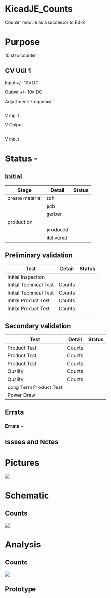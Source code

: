 # KicadJE_Counts
Counter module as a successor to EU-3

# Purpose
10 step counter

## CV Util 1
Input +/- 10V DC

Output +/- 10V DC

Adjustment:
Frequency

## 
V input

V Output

## 
V input


# Status - 
## Initial 
| Stage  | Detail | Status |
| ------------- | ------------- | ------------- |
| create material  | sch |  |
| | pcb |  |
| | gerber |  |
| production  |   |  |
|  | produced |  |
|  | delivered |  |
## Preliminary validation
| Test  | Detail | Status |
| ------------- | ------------- | ------------- |
| Initial Inspection | |  |
| Initial Technical Test | Counts |  |
| Initial Technical Test | Counts |  |
| Initial Product Test | Counts |  |
| Initial Product Test | Counts |  |

## Secondary validation
| Test  | Detail | Status |
| ------------- | ------------- |------------- |
| Product Test | Counts | |
| Product Test | Counts | |
| Product Test | Counts | |
| Quality | Counts | |
| Quality | Counts | |
| Long Term Product Test |  |  |
| Power Draw |  | 

## Errata
### Errata - 

## Issues and Notes
### 

# Pictures
![](KicadJE_Util_RevA/KicadJE_name.png)

# Schematic
## Counts
![](KicadJE_Util_RevA/KicadJE_name.png)

# Analysis
## Counts
![](counts.png)

## Prototype
